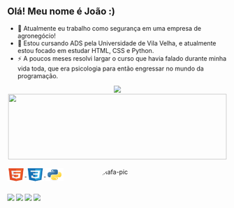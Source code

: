 ## Olá! Meu nome é João :)

- 🔭 Atualmente eu trabalho como segurança em uma empresa de agronegócio!
- 🌱 Estou cursando ADS pela Universidade de Vila Velha, e atualmente estou focado em estudar HTML, CSS e Python.
- ⚡ A poucos meses resolvi largar o curso que havia falado durante minha vida toda, que era psicologia para então engressar no mundo da programação.


<div align="center">
  <a href="https://github.com/jaoedup">
  <img height="180em" src="https://github-readme-stats.vercel.app/api?username=jaoedup&show_icons=true&theme=dark&include_all_commits=true&count_private=true"/>
  <img height="150em" width="500em" src="https://github-readme-stats.vercel.app/api/top-langs/?username=jaoedup&layout=compact&langs_count=7&theme=dark"/>
</div>
  
  <div style="display: inline_block"><br>
  <img align="center" alt="Rafa-HTML" height="30" width="40" src="https://raw.githubusercontent.com/devicons/devicon/master/icons/html5/html5-original.svg">
  <img align="center" alt="Rafa-CSS" height="30" width="40" src="https://raw.githubusercontent.com/devicons/devicon/master/icons/css3/css3-original.svg">
  <img align="center" alt="Rafa-Python" height="30" width="40" src="https://raw.githubusercontent.com/devicons/devicon/master/icons/python/python-original.svg">
  <img align="right" alt="Rafa-pic" height="150" style="border-radius:50px;" 
  <img src="https://i.picasion.com/pic91/4e1ecee9a671745d5329282d55fbd00a.gif" width="300" height="400" border="0" alt="https://picasion.com/" /></a><br /></a>
</div>
  
  ##
  
  <div> 
  <a href="https://www.instagram.com/jaoedup/" target="_blank"><img src="https://img.shields.io/badge/-Instagram-%23E4405F?style=for-the-badge&logo=instagram&logoColor=white" target="_blank"></a>
 <a href="https://discord.gg/xtmjSyKDha" target="_blank"><img src="https://img.shields.io/badge/Discord-7289DA?style=for-the-badge&logo=discord&logoColor=white" target="_blank"></a> 
  <a href = "mailto:joaoeduardopino@gmail.com"><img src="https://img.shields.io/badge/-Gmail-%23333?style=for-the-badge&logo=gmail&logoColor=white" target="_blank"></a>
  <a href="https://www.linkedin.com/in/joao-eduardo-a77b01222/" target="_blank"><img src="https://img.shields.io/badge/-LinkedIn-%230077B5?style=for-the-badge&logo=linkedin&logoColor=white" target="_blank"></a> 
 
</div>
